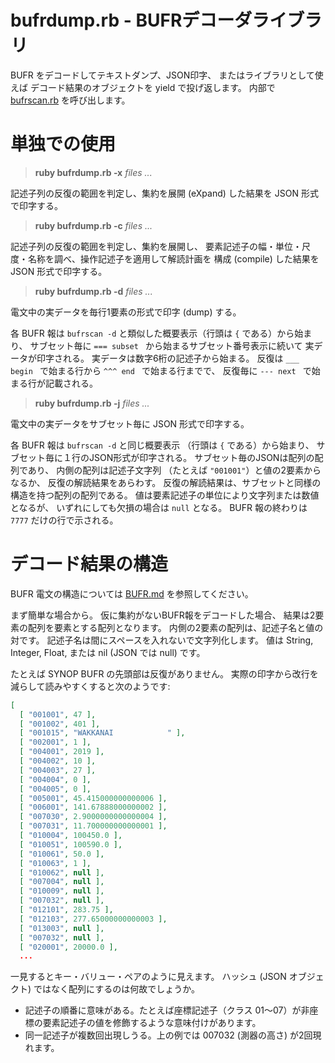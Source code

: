 # bufrdump.rb - BUFRデコーダライブラリ

BUFR をデコードしてテキストダンプ、JSON印字、
またはライブラリとして使えば
デコード結果のオブジェクトを yield で投げ返します。
内部で [bufrscan.rb](bufrscan.rb) を呼び出します。

# 単独での使用

> **ruby bufrdump.rb -x** _files ..._

記述子列の反復の範囲を判定し、集約を展開 (eXpand) した結果を
JSON 形式で印字する。

> **ruby bufrdump.rb -c** _files ..._

記述子列の反復の範囲を判定し、集約を展開し、
要素記述子の幅・単位・尺度・名称を調べ、操作記述子を適用して解読計画を
構成 (compile) した結果を
JSON 形式で印字する。

> **ruby bufrdump.rb -d** _files ..._

電文中の実データを毎行1要素の形式で印字 (dump) する。

各 BUFR 報は `bufrscan -d` と類似した概要表示（行頭は `{` である）から始まり、
サブセット毎に `=== subset ` から始まるサブセット番号表示に続いて
実データが印字される。
実データは数字6桁の記述子から始まる。
反復は `___ begin ` で始まる行から `^^^ end ` で始まる行までで、
反復毎に `--- next ` で始まる行が記載される。

> **ruby bufrdump.rb -j** _files ..._

電文中の実データをサブセット毎に JSON 形式で印字する。

各 BUFR 報は `bufrscan -d` と同じ概要表示
（行頭は `{` である）から始まり、
サブセット毎に１行のJSON形式が印字される。
サブセット毎のJSONは配列の配列であり、
内側の配列は記述子文字列 （たとえば `"001001"`）と値の2要素からなるか、
反復の解読結果をあらわす。
反復の解読結果は、サブセットと同様の構造を持つ配列の配列である。
値は要素記述子の単位により文字列または数値となるが、
いずれにしても欠損の場合は `null` となる。
BUFR 報の終わりは `7777` だけの行で示される。

# デコード結果の構造


BUFR 電文の構造については [BUFR.md](BUFR.md) を参照してください。

まず簡単な場合から。
仮に集約がないBUFR報をデコードした場合、
結果は2要素の配列を要素とする配列となります。
内側の2要素の配列は、記述子名と値の対です。
記述子名は間にスペースを入れないで文字列化します。
値は String, Integer, Float, または nil (JSON では null) です。

たとえば SYNOP BUFR の先頭部は反復がありません。
実際の印字から改行を減らして読みやすくすると次のようです:

```json
[
  [ "001001", 47 ],
  [ "001002", 401 ],
  [ "001015", "WAKKANAI            " ],
  [ "002001", 1 ],
  [ "004001", 2019 ],
  [ "004002", 10 ],
  [ "004003", 27 ],
  [ "004004", 0 ],
  [ "004005", 0 ],
  [ "005001", 45.415000000000006 ],
  [ "006001", 141.67888000000002 ],
  [ "007030", 2.9000000000000004 ],
  [ "007031", 11.700000000000001 ],
  [ "010004", 100450.0 ],
  [ "010051", 100590.0 ],
  [ "010061", 50.0 ],
  [ "010063", 1 ],
  [ "010062", null ],
  [ "007004", null ],
  [ "010009", null ],
  [ "007032", null ],
  [ "012101", 283.75 ],
  [ "012103", 277.65000000000003 ],
  [ "013003", null ],
  [ "007032", null ],
  [ "020001", 20000.0 ],
  ...
```

一見するとキー・バリュー・ペアのように見えます。
ハッシュ (JSON オブジェクト) ではなく配列にするのは何故でしょうか。

- 記述子の順番に意味がある。たとえば座標記述子（クラス 01～07）が非座標の要素記述子の値を修飾するような意味付けがあります。
- 同一記述子が複数回出現しうる。上の例では 007032 (測器の高さ) が2回現れます。


